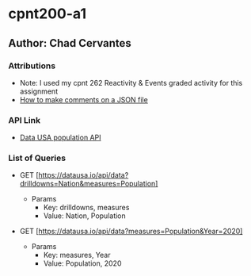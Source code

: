 # cpnt200-a1

## Author: Chad Cervantes

### Attributions

- Note: I used my cpnt 262 Reactivity & Events graded activity for this assignment 
- [How to make comments on a JSON file](https://www.freecodecamp.org/news/comments-in-json/)

### API Link

- [Data USA population API](https://datausa.io/api/data?drilldowns=Nation&measures=Population)

### List of Queries

- GET [https://datausa.io/api/data?drilldowns=Nation&measures=Population]
  - Params
    - Key: drilldowns, measures
    - Value: Nation, Population

- GET [https://datausa.io/api/data?measures=Population&Year=2020]
  - Params
    - Key: measures, Year
    - Value: Population, 2020